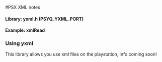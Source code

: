 #PSX XML notes

#### Library: yxml.h (PSYQ_YXML_PORT)

#### Example: xmlRead

### Using yxml

This library allows you use xml files on the playstation, info coming soon!